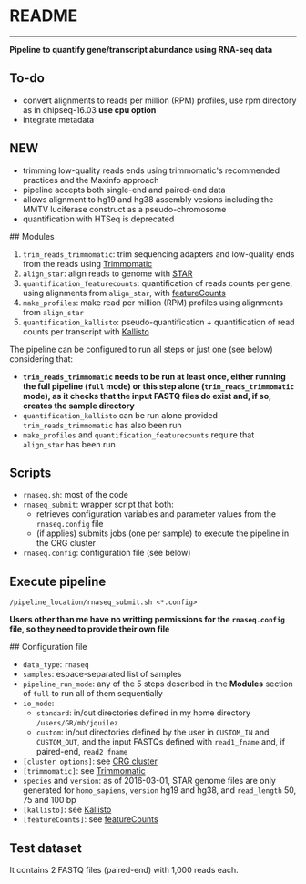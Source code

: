 # README
---------------------------------------------------------------------------------------------------

**Pipeline to quantify gene/transcript abundance using RNA-seq data**


## To-do
- convert alignments to reads per million (RPM) profiles, use rpm directory as in chipseq-16.03 **use cpu option**
- integrate metadata


## NEW
- trimming low-quality reads ends using trimmomatic's recommended practices and the Maxinfo approach
- pipeline accepts both single-end and paired-end data
- allows alignment to hg19 and hg38 assembly vesions including the MMTV luciferase construct as a pseudo-chromosome
- quantification with HTSeq is deprecated


## Modules

1. `trim_reads_trimmomatic`: trim sequencing adapters and low-quality ends from the reads using [Trimmomatic](http://www.usadellab.org/cms/?page=trimmomatic)
2. `align_star`: align reads to genome with [STAR](https://github.com/alexdobin/STAR)
3. `quantification_featurecounts`: quantification of reads counts per gene, using alignments from `align_star`, with [featureCounts](http://bioinf.wehi.edu.au/featureCounts/)
4. `make_profiles`: make read per million (RPM) profiles using alignments from `align_star`
5. `quantification_kallisto`: pseudo-quantification + quantification of read counts per transcript with [Kallisto](http://pachterlab.github.io/kallisto/)

The pipeline can be configured to run all steps or just one (see below) considering that:
- **`trim_reads_trimmomatic` needs to be run at least once, either running the full pipeline (`full` mode) or this step alone (`trim_reads_trimmomatic` mode), as it checks that the input FASTQ files do exist and, if so, creates the sample directory**
- `quantification_kallisto` can be run alone provided `trim_reads_trimmomatic` has also been run
- `make_profiles` and `quantification_featurecounts` require that `align_star` has been run


## Scripts

- `rnaseq.sh`: most of the code
- `rnaseq_submit`: wrapper script that both:
	- retrieves configuration variables and parameter values from the `rnaseq.config` file
	- (if applies) submits jobs (one per sample) to execute the pipeline in the CRG cluster
- `rnaseq.config`: configuration file (see below)


## Execute pipeline

```
/pipeline_location/rnaseq_submit.sh <*.config>
```

**Users other than me have no writting permissions for the `rnaseq.config` file, so they need to provide their own file**


## Configuration file

- `data_type`: `rnaseq`
- `samples`: espace-separated list of samples
- `pipeline_run_mode`: any of the 5 steps described in the **Modules** section of `full` to run all of them sequentially
- `io_mode`:
	- `standard`: in/out directories defined in my home directory `/users/GR/mb/jquilez`
	- `custom`:	in/out directories defined by the user in `CUSTOM_IN` and `CUSTOM_OUT`, and the input FASTQs defined with `read1_fname` and, if paired-end, `read2_fname`
- `[cluster options]`: see [CRG cluster](http://www.linux.crg.es/index.php/Main_Page)
- `[trimmomatic]`: see [Trimmomatic](http://www.usadellab.org/cms/?page=trimmomatic)
- `species` and `version`: as of 2016-03-01, STAR genome files are only generated for `homo_sapiens`, `version` hg19 and hg38, and `read_length` 50, 75 and 100 bp
- `[kallisto]`: see [Kallisto](http://pachterlab.github.io/kallisto/)
- `[featureCounts]`: see [featureCounts](http://bioinf.wehi.edu.au/featureCounts/)


## Test dataset

It contains 2 FASTQ files (paired-end) with 1,000 reads each.
